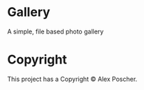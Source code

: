 # Gallery
A simple, file based photo gallery
# Copyright
This project has a Copyright &copy; Alex Poscher.
